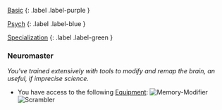 
[Basic](Game/Basic-List)
{: .label .label-purple }

[Psych](Game/Psych)
{: .label .label-blue }

[Specialization](Game/Specialization-List)
{: .label .label-green }
### Neuromaster
*You've trained extensively with tools to modify and remap the brain, an useful, if imprecise science.*
* You have access to the following [Equipment](Core/Equipment):
![Memory-Modifier](Game/Blocks/Memory-Modifier)
![Scrambler](Game/Blocks/Scrambler)